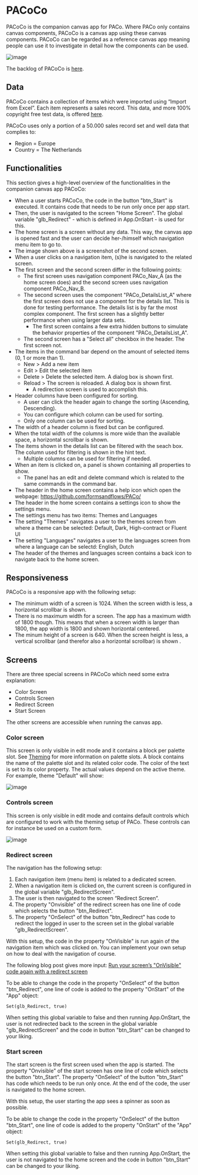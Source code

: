 # PACoCo

PACoCo is the companion canvas app for PACo. Where PACo only contains canvas components, PACoCo is a canvas app using these canvas components. PACoCo can be regarded as a reference canvas app meaning people can use it to investigate in detail how the components can be used.

![image](https://user-images.githubusercontent.com/35654198/221429398-1455d033-138f-4c82-8e1b-c6d13585f8b5.png)

The backlog of PACoCo is [here](https://www.formsandflows.nl/pacoco-backlog/).

## Data
PACoCo contains a collection of items which were imported using “Import from Excel”. Each item represents a sales record. This data, and more 100% copyright free test data, is offered [here](https://excelbianalytics.com/wp/downloads-18-sample-csv-files-data-sets-for-testing-sales/).

PACoCo uses only a portion of a 50.000 sales record set and well data that complies to:
- Region = Europe
- Country = The Netherlands

## Functionalities

This section gives a high-level overview of the functionalities in the companion canvas app PACoCo:

- When a user starts PACoCo, the code in the button "btn_Start" is executed. It contains code that needs to be run only once per app start.
- Then, the user is navigated to the screen "Home Screen". The global variable "glb_Redirect" - which is defined in App.OnStart - is used for this.
- The home screen is a screen without any data. This way, the canvas app is opened fast and the user can decide her-/himself which navigation menu item to go to.
- The image shown above is a screenshot of the second screen.
- When a user clicks on a navigation item, (s)he is navigated to the related screen.
- The first screen and the second screen differ in the following points:
  - The first screen uses navigation component PACo_Nav_A (as the home screen does) and the second screen uses navigation component PACo_Nav_B.
  - The second screen uses the component "PACo_DetailsList_A" where the first screen does not use a component for the details list. This is done for testing performance. The details list is by far the most complex component. The first screen has a slightly better performance when using larger data sets.
    - The first screen contains a few extra hidden buttons to simulate the behavior properties of the component "PACo_DetailsList_A".
  - The second screen has a "Select all" checkbox in the header. The first screen not.
- The items in the command bar depend on the amount of selected items (0, 1 or more than 1).
  - New > Add a new item
  - Edit > Edit the selected item
  - Delete > Delete the selected item. A dialog box is shown first.
  - Reload > The screen is reloaded. A dialog box is shown first.
    - A redirection screen is used to accomplish this.
- Header columns have been configured for sorting.
  - A user can click the header again to change the sorting (Ascending, Descending).
  - You can configure which column can be used for sorting.
  - Only one column can be used for sorting.
- The width of a header column is fixed but can be configured.
- When the total width of the columns is more wide than the available space, a horizontal scrollbar is shown.
- The items shown in the details list can be filtered with the seach box. The column used for filtering is shown in the hint text.
  - Multiple columns can be used for filtering if needed.
- When an item is clicked on, a panel is shown containing all properties to show.
  - The panel has an edit and delete command which is related to the same commands in the command bar.
- The header in the home screen contains a help icon which open the webpage: https://github.com/formsandflows/PACo/
- The header in the home screen contains a settings icon to show the settings menu.
- The settings menu has two items: Themes and Languages
- The setting "Themes" navigates a user to the themes screen from where a theme can be selected: Default, Dark, High-contract or Fluent UI
- The setting "Languages" navigates a user to the languages screen from where a language can be selectd: English, Dutch
- The header of the themes and languages screen contains a back icon to navigate back to the home screen.

## Responsiveness

PACoCo is a responsive app with the following setup:

- The minimum width of a screen is 1024. When the screen width is less, a horizontal scrollbar is shown.
- There is no maximum width for a screen. The app has a maximum width of 1800 though. This means that when a screen width is larger than 1800, the app width is 1800 and shown horizontal centered.
- The minum height of a screen is 640. When the screen height is less, a vertical scrollbar (and therefor also a horizontal scrollbar) is shown .

## Screens
There are three special screens in PACoCo which need some extra explanation:

- Color Screen
- Controls Screen
- Redirect Screen
- Start Screen

The other screens are accessible when running the canvas app.

### Color screen
This screen is only visible in edit mode and it contains a block per palette slot. See [Theming](./theming.md) for more information on palette slots. A block contains the name of the palette slot and its related color code. The color of the text is set to its color property. The actual values depend on the active theme. For example, theme "Default" will show:

![image](https://user-images.githubusercontent.com/35654198/197279296-d19ede43-3529-4df5-a7a8-476d3aa59e30.png)

### Controls screen
This screen is only visible in edit mode and contains default controls which are configured to work with the theming setup of PACo. These controls can for instance be used on a custom form.

![image](https://user-images.githubusercontent.com/35654198/221400482-070f70c6-a6a9-47c7-8631-20003594cf88.png)

### Redirect screen
The navigation has the following setup:

1. Each navigation item (menu item) is related to a dedicated screen.
2. When a navigation item is clicked on, the current screen is configured in the global variable "glb_RedirectScreen".
3. The user is then navigated to the screen “Redirect Screen”.
4. The property "Onvisible" of the redirect screen has one line of code which selects the button "btn_Redirect".
5. The property "OnSelect" of the button "btn_Redirect" has code to redirect the logged in user to the screen set in the global variable "glb_RedirectScreen".

With this setup, the code in the property "OnVisible" is run again of the navigation item which was clicked on. You can implement your own setup on how to deal with the navigation of course.

The following blog post gives more input: [Run your screen’s "OnVisible" code again with a redirect screen](https://www.formsandflows.nl/2022/08/27/run-your-screens-onvisible-code-again-with-a-redirect-screen/)

To be able to change the code in the property "OnSelect" of the button "btn_Redirect", one line of code is added to the property "OnStart" of the "App" object:

`Set(glb_Redirect, true)`

When setting this global variable to false and then running App.OnStart, the user is not redirected back to the screen in the global variable "glb_RedirectScreen" and the code in button "btn_Start" can be changed to your liking.

### Start screen
The start screen is the first screen used when the app is started. The property "Onvisible" of the start screen has one line of code which selects the button "btn_Start". The property "OnSelect" of the button "btn_Start" has code which needs to be run only once. At the end of the code, the user is navigated to the home screen.

With this setup, the user starting the app sees a spinner as soon as possible.

To be able to change the code in the property "OnSelect" of the button "btn_Start", one line of code is added to the property "OnStart" of the "App" object:

`Set(glb_Redirect, true)`

When setting this global variable to false and then running App.OnStart, the user is not navigated to the home screen and the code in button "btn_Start" can be changed to your liking.
